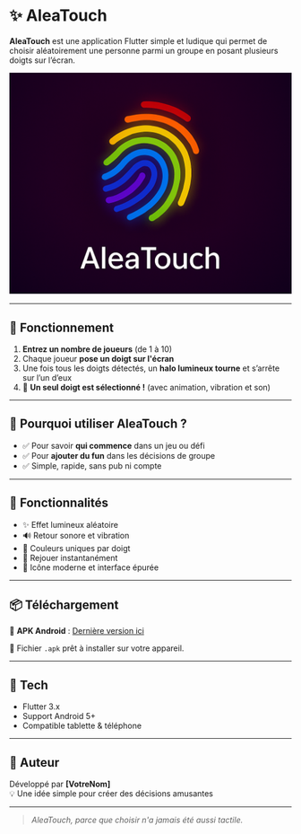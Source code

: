 # ✨ AleaTouch

**AleaTouch** est une application Flutter simple et ludique qui permet de choisir aléatoirement une personne parmi un groupe en posant plusieurs doigts sur l’écran.

![AleaTouch Splash](splash_screen_crop.png)

---

## 📱 Fonctionnement

1. **Entrez un nombre de joueurs** (de 1 à 10)
2. Chaque joueur **pose un doigt sur l'écran**
3. Une fois tous les doigts détectés, un **halo lumineux tourne** et s’arrête sur l’un d’eux
4. 🎉 **Un seul doigt est sélectionné !** (avec animation, vibration et son)

---

## 🎯 Pourquoi utiliser AleaTouch ?

- ✅ Pour savoir **qui commence** dans un jeu ou défi
- ✅ Pour **ajouter du fun** dans les décisions de groupe
- ✅ Simple, rapide, sans pub ni compte

---

## 🧩 Fonctionnalités

- ✨ Effet lumineux aléatoire
- 🔊 Retour sonore et vibration
- 🌈 Couleurs uniques par doigt
- 🔄 Rejouer instantanément
- 📲 Icône moderne et interface épurée

---

## 📦 Téléchargement

📱 **APK Android** : [Dernière version ici](https://github.com/votre-compte/AleaTouch/releases)

📂 Fichier `.apk` prêt à installer sur votre appareil.

---

## 🔧 Tech

- Flutter 3.x
- Support Android 5+
- Compatible tablette & téléphone

---

## 👤 Auteur

Développé par **[VotreNom]**  
💡 Une idée simple pour créer des décisions amusantes

---

> *AleaTouch, parce que choisir n'a jamais été aussi tactile.*
